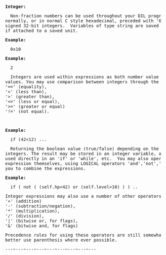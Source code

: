 <div class="mw-parser-output"><p><br />
<span id="int"></span>
</p>
<pre><b>Integer:</b>
</pre>
<pre>  Non-fraction numbers can be used throughout your DIL programs.  They are given
normally, or in normal C style hexadecimal, preceded with '0x'. Integers are
signed 32-bit integers.  Variables of type string are saved with DIL programs,
if attached to a saved unit.
</pre>
<pre><b>Example:</b>
</pre>
<pre>  0x10
</pre>
<pre><b>Example:</b>
</pre>
<pre>  2
</pre>
<pre>  Integers are used within expressions as both number value and boolean(true/false)
values. You may use comparison between integers through the comparison operators:
'==' (equality),
'&lt;' (less than),
'&gt;' (greater than),
'&lt;=' (less or equal),
'&gt;=' (greater or equal)
'!=' (not equal).
</pre>
<p><br />
</p>
<pre><b>Example:</b>
</pre>
<pre>  if (42&lt;12) ...
</pre>
<pre>  Returning the boolean value (true/false) depending on the comparison between
integers. The result may be stored in an integer variable, and tested later, or
used directly in an 'if' or 'while', etc.  You may also operate on boolean
expression themselves, using LOGICAL operators 'and','not','or', which allows
you to combine the expressions.
</pre>
<pre><b>Example:</b>
</pre>
<pre>  if ( not ( (self.hp&lt;42) or (self.level&gt;10) ) ) ..
</pre>
<pre>Integer expressions may also use a number of other operators:
'+' (addition)
'-' (subtraction/negation),
'*' (multiplication),
'/' (division),
'|' (bitwise or, for flags),
'&amp;' (bitwise and, for flags)
</pre>
<pre>Precedence rules for using these operators are still somewhat messed up.  You'd
better use parenthesis where ever possible.
</pre>
<pre>---~---~---~---~---~---~---~---~---
</pre></div>